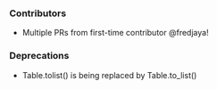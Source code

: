 <!--
A new scriv changelog fragment.

Uncomment the section that is right (remove the HTML comment wrapper).
-->

### Contributors

- Multiple PRs from first-time contributor @fredjaya!

<!--
### ENH

- A bullet item for the ENH category.

-->
<!--
### BUG

- A bullet item for the BUG category.

-->
<!--
### DOC

- A bullet item for the DOC category.

-->

### Deprecations

- Table.tolist() is being replaced by Table.to_list()

<!--
### Discontinued

- A bullet item for the Discontinued category.

-->
